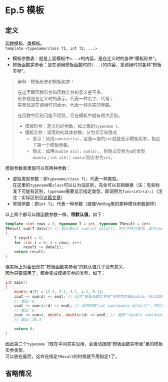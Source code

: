 # Ep.5 模板

## 定义

函数模板、类模板。  
`template <typename/class T1, int T2, ...>`

* 模板参数表：就是上面模板中`<...>`的内容，是在定义时的各种“模板形参”。
* 模板函数实参表：是在调用模板函数时的`(...)`的内容，是调用时的各种“模板实参”。

> 解释 - 模板形参和模板实参：
>
> 在这里跟函数形参和函数实参的意义差不多，  
> 形参就是在定义时的表示，代表一种名字、代号；  
> 实参就是在调用时的表示，代表一种真实的参数。
>
> 在函数中区别可能不明显，但在模板中就有很大区别。
>
> * 模板形参：定义时的参数，如上面的`typename T`。
> * 模板实参：调用时的具体参数，分为显示和隐式
>   * 显示：如用`sum<int>(a)`，这里`<>`里的`int`就是显示模板实参，指定了第一个模板参数。
>   * 隐式：如用`double a[5]; sum(a);`，则隐式实参为`a`的类型`double`；`int a[5]; sum(a)`则实参为`int`。

模板参数表里面可以有两种参数：

* 虚拟类型参数：即`typename/class T1`，代表一种类型。  
  在这里的`typename`和`class`可以认为没区别，完全可以互相替换（注：有些标准下可能有区别，`typename`需要显示指定类型，即调用为`func<int>(a);`）（注注：实际区别见[这篇文章](https://blog.csdn.net/Function_Dou/article/details/84644963)）
* 常规参数：即`int T2`，代表一种参数（就像Verilog里的那种模块参数那样）

以上两个都可以跟函数参数一样，**带默认值**，如下：

```c++
template <int rows = 0, typename T = int, typename TResult = int>
TResult sum(T data[]) // 默认是int sum(int data[])，然后不执行累加，因为rows为0（其中data的类型跟模板实参保持一致，下面解释）
{
    T result = 0;
    for (int i = 0; i < rows; i++)
        result += data[i];
    return result;
}
```

但实际上对会出现在“模板函数实参表”的默认值几乎没有意义，  
因为只要调用了，都会变成模板实参的类型，如下：

```c++
int main()
{
    double d[5] = {1.1, 2.1, 3.1, 4.1, 5.1};
    cout << sum(d) << endl; // 因为“模板函数实参表”里的类型是double，所以调用的是"int sum(double data[])"而不是默认的"int sum(int data[])"
    // 输出：0
    cout << sum<3>(d) << endl; // 调用的是"int sum(double data[])"，然后for里是累加前3项
    // 输出：6
    cout << sum<4, double, double>(d) << endl; // 调用""double sum(double data[])"，累加前4项
    // 输出：10.4

    return 0;
}
```

因此第二个`typename T`放在中间其实没用，会自动跟随“模板函数实参表”里的模板实参类型，  
可以放在最后，这样在指定`TResult`的时候就不用指定`T`了。

## 省略情况

